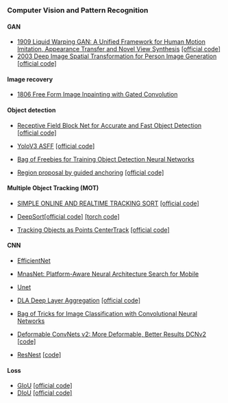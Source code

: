 
### Computer Vision and Pattern Recognition


#### GAN

- [1909 Liquid Warping GAN: A Unified Framework for Human Motion Imitation, Appearance Transfer and Novel View Synthesis](https://arxiv.org/abs/1909.12224) [[official code]](https://github.com/svip-lab/impersonator)
- [2003 Deep Image Spatial Transformation for Person Image Generation](https://arxiv.org/abs/2003.00696) [[official code]](https://github.com/RenYurui/Global-Flow-Local-Attention)




#### Image recovery


- [1806 Free Form Image Inpainting with Gated Convolution](https://arxiv.org/pdf/1806.03589)

#### Object detection

- [Receptive Field Block Net for Accurate and Fast Object Detection](https://arxiv.org/pdf/1711.07767.pdf) [[official code]](https://github.com/ruinmessi/RFBNet)

- [YoloV3 ASFF](https://arxiv.org/pdf/1911.09516v2.pdf) [[official code]](https://github.com/ruinmessi/ASFF)

- [Bag of Freebies for Training Object Detection Neural Networks](https://arxiv.org/pdf/1902.04103.pdf)

- [Region proposal by guided anchoring](https://arxiv.org/abs/1901.03278) [[official code]](https://github.com/open-mmlab/mmdetection/blob/8c86f74ca01ec4c46997915e878b2a6ac518ff6d/mmdet/models/anchor_heads/guided_anchor_head.py)


#### Multiple Object Tracking (MOT)

- [SIMPLE ONLINE AND REALTIME TRACKING SORT](http://arxiv.org/pdf/1602.00763.pdf) [[official code]](https://github.com/abewley/sort)

- [DeepSort](https://arxiv.org/pdf/1703.07402.pdf)[[official code]](https://github.com/nwojke/deep_sort) [[torch code]](https://github.com/ZQPei/deep_sort_pytorch)
- [Tracking Objects as Points CenterTrack](http://arxiv.org/abs/2004.01177) [[official code]](https://github.com/xingyizhou/CenterTrack)


#### CNN



- [EfficientNet](https://arxiv.org/pdf/1905.11946.pdf)


- [MnasNet: Platform-Aware Neural Architecture Search for Mobile](http://openaccess.thecvf.com/content_CVPR_2019/papers/Tan_MnasNet_Platform-Aware_Neural_Architecture_Search_for_Mobile_CVPR_2019_paper.pdf)

- [Unet](https://arxiv.org/pdf/1505.04597.pdf)

- [DLA Deep Layer Aggregation](http://openaccess.thecvf.com/content_cvpr_2018/papers/Yu_Deep_Layer_Aggregation_CVPR_2018_paper.pdf) [[official code]](https://github.com/ucbdrive/dla/blob/master/dla.py)

- [Bag of Tricks for Image Classification with Convolutional Neural Networks](https://arxiv.org/pdf/1812.01187.pdf)

- [Deformable ConvNets v2: More Deformable, Better Results DCNv2](https://arxiv.org/pdf/1811.11168.pdf) [[code]](https://github.com/CharlesShang/DCNv2)

- [ResNest](https://hangzhang.org/files/resnest.pdf) [[code]](https://github.com/zhanghang1989/ResNeSt)



#### Loss

- [GIoU](https://arxiv.org/pdf/1902.09630.pdf) [[official code]](https://github.com/generalized-iou/g-darknet)
- [DIoU](https://arxiv.org/pdf/1911.08287.pdf) [[official code]](https://github.com/Zzh-tju/DIoU-darknet)

